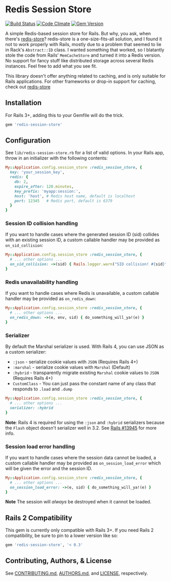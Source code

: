 Redis Session Store
===================

[![Build Status](https://travis-ci.org/roidrage/redis-session-store.png?branch=master)](https://travis-ci.org/roidrage/redis-session-store)
[![Code Climate](https://codeclimate.com/github/roidrage/redis-session-store.png)](https://codeclimate.com/github/roidrage/redis-session-store)
[![Gem Version](https://badge.fury.io/rb/redis-session-store.png)](http://badge.fury.io/rb/redis-session-store)

A simple Redis-based session store for Rails.  But why, you ask,
when there's [redis-store](http://github.com/jodosha/redis-store/)?
redis-store is a one-size-fits-all solution, and I found it not to work
properly with Rails, mostly due to a problem that seemed to lie in
Rack's `Abstract::ID` class. I wanted something that worked, so I
blatantly stole the code from Rails' `MemCacheStore` and turned it
into a Redis version. No support for fancy stuff like distributed
storage across several Redis instances. Feel free to add what you
see fit.

This library doesn't offer anything related to caching, and is
only suitable for Rails applications. For other frameworks or
drop-in support for caching, check out
[redis-store](http://github.com/jodosha/redis-store/)

Installation
------------

For Rails 3+, adding this to your Gemfile will do the trick.

``` ruby
gem 'redis-session-store'
```

Configuration
-------------

See `lib/redis-session-store.rb` for a list of valid options.
In your Rails app, throw in an initializer with the following contents:

``` ruby
My::Application.config.session_store :redis_session_store, {
  key: 'your_session_key',
  redis: {
    db: 2,
    expire_after: 120.minutes,
    key_prefix: 'myapp:session:',
    host: 'host', # Redis host name, default is localhost
    port: 12345   # Redis port, default is 6379
  }
}
```

### Session ID collision handling

If you want to handle cases where the generated session ID (sid)
collides with an existing session ID, a custom callable handler may be
provided as `on_sid_collision`:

``` ruby
My::Application.config.session_store :redis_session_store, {
  # ... other options ...
  on_sid_collision: ->(sid) { Rails.logger.warn("SID collision! #{sid}") }
}
```

### Redis unavailability handling

If you want to handle cases where Redis is unavailable, a custom
callable handler may be provided as `on_redis_down`:

``` ruby
My::Application.config.session_store :redis_session_store, {
  # ... other options ...
  on_redis_down: ->(e, env, sid) { do_something_will_ya!(e) }
}
```

### Serializer

By default the Marshal serializer is used. With Rails 4, you can use JSON as a
custom serializer:

* `:json` - serialize cookie values with `JSON` (Requires Rails 4+)
* `:marshal` - serialize cookie values with `Marshal` (Default)
* `:hybrid` - transparently migrate existing `Marshal` cookie values to `JSON` (Requires Rails 4+)
* `CustomClass` - You can just pass the constant name of any class that responds to `.load` and `.dump`

``` ruby
My::Application.config.session_store :redis_session_store, {
  # ... other options ...
  serializer: :hybrid
}
```

**Note**: Rails 4 is required for using the `:json` and `:hybrid` serializers
because the `Flash` object doesn't serializer well in 3.2. See [Rails #13945](https://github.com/rails/rails/pull/13945) for more info.

### Session load error handling

If you want to handle cases where the session data cannot be loaded, a
custom callable handler may be provided as `on_session_load_error` which
will be given the error and the session ID.

``` ruby
My::Application.config.session_store :redis_session_store, {
  # ... other options ...
  on_session_load_error: ->(e, sid) { do_something_will_ya!(e) }
}
```

**Note** The session will *always* be destroyed when it cannot be loaded.

Rails 2 Compatibility
---------------------

This gem is currently only compatible with Rails 3+.  If you need
Rails 2 compatibility, be sure to pin to a lower version like so:

``` ruby
gem 'redis-session-store', '< 0.3'
```
Contributing, Authors, & License
--------------------------------

See [CONTRIBUTING.md](CONTRIBUTING.md), [AUTHORS.md](AUTHORS.md), and
[LICENSE](LICENSE), respectively.
